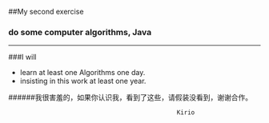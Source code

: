 ##My second exercise
### do some computer algorithms, Java
***
###I will

- learn at least one Algorithms one day.
- insisting in this work at least one year.


######我很害羞的，如果你认识我，看到了这些，请假装没看到，谢谢合作。



 

 
												   Kirio













